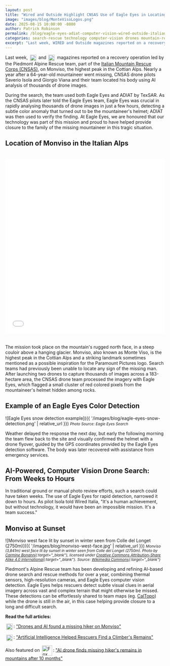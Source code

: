 ```yaml
---
layout: post
title: "Wired and Outside Highlight CNSAS Use of Eagle Eyes in Locating Missing Mountaineer in the Italian Alps"
image: "images/blog/MonteVisoLogos.png"
date: 2025-08-15 10:00:00 -0800
author: Patrick Robinson
permalink: /blog/eagle-eyes-adiat-computer-vision-wired-outside-italian-alps
categories: search-rescue technology computer-vision drones mountain-rescue
excerpt: "Last week, WIRED and Outside magazines reported on a recovery operation led by the Piedmont Alpine Rescue team, part of the Italian Mountain Rescue Corps (CNSAS), on Monviso, the highest peak in the Cottian Alps. Nearly a year after a 64-year-old mountaineer went missing, CNSAS drone pilots Saverio Isola and Giorgio Viana and their team located his remains using AI analysis of thousands of drone images."
---
```


Last week, <a href="https://www.wired.it/article/escursionista-disperso-monviso-cadavere-drone-intelligenza-artificiale-soccorso-alpino/" target="_blank"><img src="{{ '/images/blog/wired-logo.png' | relative_url }}" alt="Wired Magazine" style="height: 20px; vertical-align: middle; margin: 0 3px;"></a> and <a href="https://www.outsideonline.com/outdoor-adventure/exploration-survival/italy-climber-ai/" target="_blank"><img src="{{ '/images/blog/outside-logo.png' | relative_url }}" alt="Outside Magazine" style="height: 20px; vertical-align: middle; margin: 0 3px;"></a> magazines reported on a recovery operation led by the Piedmont Alpine Rescue team, part of the <a href="https://www.cnsas.it/en/" target="_blank">Italian Mountain Rescue Corps (CNSAS)</a>, on Monviso, the highest peak in the Cottian Alps. Nearly a year after a 64-year-old mountaineer went missing, CNSAS drone pilots Saverio Isola and Giorgio Viana and their team located his body using AI analysis of thousands of drone images.

During the search, the team used both Eagle Eyes and ADIAT by TexSAR. As the CNSAS pilots later told the Eagle Eyes team, Eagle Eyes was crucial in rapidly analysing thousands of drone images in just a few hours, detecting a subtle color anomaly that turned out to be the mountaineer's helmet; ADIAT was then used to verify the finding. At Eagle Eyes, we are honoured that our technology was part of this mission and proud to have helped provide closure to the family of the missing mountaineer in this tragic situation.

## Location of Monviso in the Italian Alps
<iframe src="{{ '/monviso-map.html' | relative_url }}" width="100%" height="550" frameborder="0" style="border: none; outline: none; box-shadow: none; margin: 20px 0;"></iframe>

The mission took place on the mountain's rugged north face, in a steep couloir above a hanging glacier. Monviso, also known as Monte Viso, is the highest peak in the Cottian Alps and a striking landmark sometimes mentioned as a possible inspiration for the Paramount Pictures logo. Search teams had previously been unable to locate any sign of the missing man. After launching two drones to capture thousands of images across a 183-hectare area, the CNSAS drone team processed the imagery with Eagle Eyes, which flagged a small cluster of red colored pixels from the mountaineer's helmet hidden among rocks.

## Example of an Eagle Eyes Color Detection

![Eagle Eyes snow detection example]({{ '/images/blog/eagle-eyes-snow-detection.png' | relative_url }})
<small>*Photo Source: Eagle Eyes Search*</small>

Weather delayed the response the next day, but early the following morning the team flew back to the site and visually confirmed the helmet with a drone flyover, guided by the GPS coordinates provided by the Eagle Eyes detection software. The body was later recovered with assistance from emergency services.

## AI-Powered, Computer Vision Drone Search: From Weeks to Hours

In traditional ground or manual photo review efforts, such a search could have taken weeks. The use of Eagle Eyes for rapid detection, narrowed it down to hours. As pilot Isola told Wired Italia, "It's a human achievement, but without technology, it would have been an impossible mission. It's a team success."

## Monviso at Sunset

![Monviso west face lit by sunset in winter seen from Colle del Longet (2750m)]({{ '/images/blog/monviso-west-face.jpg' | relative_url }})
<small>*Monviso (3,841m) west face lit by sunset in winter seen from Colle del Longet (2750m). Photo by [Carmine Bonanni](https://commons.wikimedia.org/wiki/User:Carmine_Bonanni){:target="_blank"}, licensed under [Creative Commons Attribution-Share Alike 4.0 International](https://creativecommons.org/licenses/by-sa/4.0/){:target="_blank"}. Source: [Wikimedia Commons](https://commons.wikimedia.org/wiki/File:Burning_Monviso_-_West_face.jpg){:target="_blank"}*</small>

Piedmont's Alpine Rescue team has been developing and refining AI-based drone search and rescue methods for over a year, combining thermal sensors, high-resolution cameras, and Eagle Eyes computer vision detection. Eagle Eyes helps rescuers detect subtle visual clues in aerial imagery across vast and complex terrain that might otherwise be missed. These detections can be effortlessly shared to team maps (eg. <a href="https://caltopo.com/about" target="_blank">CalTopo</a>) while the drone is still in the air, in this case helping provide closure to a long and difficult search.

**Read the full articles:**

<a href="https://www.wired.it/article/escursionista-disperso-monviso-cadavere-drone-intelligenza-artificiale-soccorso-alpino/#le-operazioni-di-recupero" target="_blank"><img src="{{ '/images/blog/wired-logo.png' | relative_url }}" alt="Wired Magazine" style="height: 20px; vertical-align: middle; margin: 0 3px;"></a>: <a href="https://www.wired.it/article/escursionista-disperso-monviso-cadavere-drone-intelligenza-artificiale-soccorso-alpino/#le-operazioni-di-recupero" target="_blank">"Drones and AI found a missing hiker on Monviso"</a>

<a href="https://www.outsideonline.com/outdoor-adventure/exploration-survival/italy-climber-ai/" target="_blank"><img src="{{ '/images/blog/outside-logo.png' | relative_url }}" alt="Outside Magazine" style="height: 20px; vertical-align: middle; margin: 0 3px;"></a>: <a href="https://www.outsideonline.com/outdoor-adventure/exploration-survival/italy-climber-ai/" target="_blank">"Artificial Intelligence Helped Rescuers Find a Climber's Remains"</a>

Also featured on <a href="https://www.foxnews.com/tech/ai-drone-finds-missing-hikers-remains-mountains-after-10-months" target="_blank"><img src="{{ '/images/blog/Fox_News_Channel_logo.svg.png' | relative_url }}" alt="Fox News" style="height: 32px; vertical-align: middle; margin: 0 3px;"></a>: <a href="https://www.foxnews.com/tech/ai-drone-finds-missing-hikers-remains-mountains-after-10-months" target="_blank">"AI drone finds missing hiker's remains in mountains after 10 months"</a> 